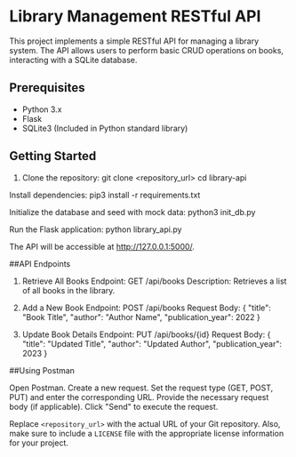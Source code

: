 # Library Management RESTful API

This project implements a simple RESTful API for managing a library system. The API allows users to perform basic CRUD operations on books, interacting with a SQLite database.

## Prerequisites

- Python 3.x
- Flask
- SQLite3 (Included in Python standard library)

## Getting Started

1. Clone the repository:
   git clone <repository_url>
   cd library-api

Install dependencies:
pip3 install -r requirements.txt

Initialize the database and seed with mock data:
python3 init_db.py

Run the Flask application:
python library_api.py

The API will be accessible at http://127.0.0.1:5000/.

##API Endpoints
1. Retrieve All Books
Endpoint: GET /api/books
Description: Retrieves a list of all books in the library.

3. Add a New Book
Endpoint: POST /api/books
Request Body:
{
  "title": "Book Title",
  "author": "Author Name",
  "publication_year": 2022
}

3. Update Book Details
Endpoint: PUT /api/books/{id}
Request Body:
{
  "title": "Updated Title",
  "author": "Updated Author",
  "publication_year": 2023
}

##Using Postman

Open Postman.
Create a new request.
Set the request type (GET, POST, PUT) and enter the corresponding URL.
Provide the necessary request body (if applicable).
Click "Send" to execute the request.


Replace `<repository_url>` with the actual URL of your Git repository. Also, make sure to include a `LICENSE` file with the appropriate license information for your project.
